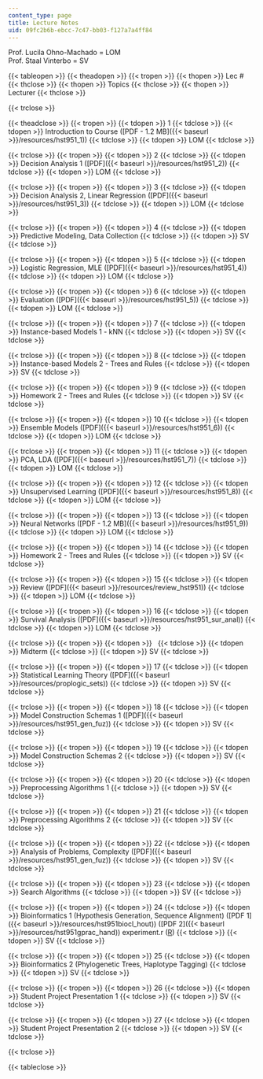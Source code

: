 ```yaml
---
content_type: page
title: Lecture Notes
uid: 09fc2b6b-ebcc-7c47-bb03-f127a7a4ff84
---
```


Prof. Lucila Ohno-Machado = LOM  
Prof. Staal Vinterbo = SV

{{< tableopen >}}
{{< theadopen >}}
{{< tropen >}}
{{< thopen >}}
Lec #
{{< thclose >}}
{{< thopen >}}
Topics
{{< thclose >}}
{{< thopen >}}
Lecturer
{{< thclose >}}

{{< trclose >}}

{{< theadclose >}}
{{< tropen >}}
{{< tdopen >}}
1
{{< tdclose >}}
{{< tdopen >}}
Introduction to Course ([PDF - 1.2 MB]({{< baseurl >}}/resources/hst951_1))
{{< tdclose >}}
{{< tdopen >}}
LOM
{{< tdclose >}}

{{< trclose >}}
{{< tropen >}}
{{< tdopen >}}
2
{{< tdclose >}}
{{< tdopen >}}
Decision Analysis 1 ([PDF]({{< baseurl >}}/resources/hst951_2))
{{< tdclose >}}
{{< tdopen >}}
LOM
{{< tdclose >}}

{{< trclose >}}
{{< tropen >}}
{{< tdopen >}}
3
{{< tdclose >}}
{{< tdopen >}}
Decision Analysis 2, Linear Regression ([PDF]({{< baseurl >}}/resources/hst951_3))
{{< tdclose >}}
{{< tdopen >}}
LOM
{{< tdclose >}}

{{< trclose >}}
{{< tropen >}}
{{< tdopen >}}
4
{{< tdclose >}}
{{< tdopen >}}
Predictive Modeling, Data Collection
{{< tdclose >}}
{{< tdopen >}}
SV
{{< tdclose >}}

{{< trclose >}}
{{< tropen >}}
{{< tdopen >}}
5
{{< tdclose >}}
{{< tdopen >}}
Logistic Regression, MLE ([PDF]({{< baseurl >}}/resources/hst951_4))
{{< tdclose >}}
{{< tdopen >}}
LOM
{{< tdclose >}}

{{< trclose >}}
{{< tropen >}}
{{< tdopen >}}
6
{{< tdclose >}}
{{< tdopen >}}
Evaluation ([PDF]({{< baseurl >}}/resources/hst951_5))
{{< tdclose >}}
{{< tdopen >}}
LOM
{{< tdclose >}}

{{< trclose >}}
{{< tropen >}}
{{< tdopen >}}
7
{{< tdclose >}}
{{< tdopen >}}
Instance-based Models 1 - kNN
{{< tdclose >}}
{{< tdopen >}}
SV
{{< tdclose >}}

{{< trclose >}}
{{< tropen >}}
{{< tdopen >}}
8
{{< tdclose >}}
{{< tdopen >}}
Instance-based Models 2 - Trees and Rules
{{< tdclose >}}
{{< tdopen >}}
SV
{{< tdclose >}}

{{< trclose >}}
{{< tropen >}}
{{< tdopen >}}
9
{{< tdclose >}}
{{< tdopen >}}
Homework 2 - Trees and Rules
{{< tdclose >}}
{{< tdopen >}}
SV
{{< tdclose >}}

{{< trclose >}}
{{< tropen >}}
{{< tdopen >}}
10
{{< tdclose >}}
{{< tdopen >}}
Ensemble Models ([PDF]({{< baseurl >}}/resources/hst951_6))
{{< tdclose >}}
{{< tdopen >}}
LOM
{{< tdclose >}}

{{< trclose >}}
{{< tropen >}}
{{< tdopen >}}
11
{{< tdclose >}}
{{< tdopen >}}
PCA, LDA ([PDF]({{< baseurl >}}/resources/hst951_7))
{{< tdclose >}}
{{< tdopen >}}
LOM
{{< tdclose >}}

{{< trclose >}}
{{< tropen >}}
{{< tdopen >}}
12
{{< tdclose >}}
{{< tdopen >}}
Unsupervised Learning ([PDF]({{< baseurl >}}/resources/hst951_8))
{{< tdclose >}}
{{< tdopen >}}
LOM
{{< tdclose >}}

{{< trclose >}}
{{< tropen >}}
{{< tdopen >}}
13
{{< tdclose >}}
{{< tdopen >}}
Neural Networks ([PDF - 1.2 MB]({{< baseurl >}}/resources/hst951_9))
{{< tdclose >}}
{{< tdopen >}}
LOM
{{< tdclose >}}

{{< trclose >}}
{{< tropen >}}
{{< tdopen >}}
14
{{< tdclose >}}
{{< tdopen >}}
Homework 2 - Trees and Rules
{{< tdclose >}}
{{< tdopen >}}
SV
{{< tdclose >}}

{{< trclose >}}
{{< tropen >}}
{{< tdopen >}}
15
{{< tdclose >}}
{{< tdopen >}}
Review ([PDF]({{< baseurl >}}/resources/review_hst951))
{{< tdclose >}}
{{< tdopen >}}
LOM
{{< tdclose >}}

{{< trclose >}}
{{< tropen >}}
{{< tdopen >}}
16
{{< tdclose >}}
{{< tdopen >}}
Survival Analysis ([PDF]({{< baseurl >}}/resources/hst951_sur_anal))
{{< tdclose >}}
{{< tdopen >}}
LOM
{{< tdclose >}}

{{< trclose >}}
{{< tropen >}}
{{< tdopen >}}
 
{{< tdclose >}}
{{< tdopen >}}
Midterm
{{< tdclose >}}
{{< tdopen >}}
SV
{{< tdclose >}}

{{< trclose >}}
{{< tropen >}}
{{< tdopen >}}
17
{{< tdclose >}}
{{< tdopen >}}
Statistical Learning Theory ([PDF]({{< baseurl >}}/resources/proplogic_sets))
{{< tdclose >}}
{{< tdopen >}}
SV
{{< tdclose >}}

{{< trclose >}}
{{< tropen >}}
{{< tdopen >}}
18
{{< tdclose >}}
{{< tdopen >}}
Model Construction Schemas 1 ([PDF]({{< baseurl >}}/resources/hst951_gen_fuz))
{{< tdclose >}}
{{< tdopen >}}
SV
{{< tdclose >}}

{{< trclose >}}
{{< tropen >}}
{{< tdopen >}}
19
{{< tdclose >}}
{{< tdopen >}}
Model Construction Schemas 2
{{< tdclose >}}
{{< tdopen >}}
SV
{{< tdclose >}}

{{< trclose >}}
{{< tropen >}}
{{< tdopen >}}
20
{{< tdclose >}}
{{< tdopen >}}
Preprocessing Algorithms 1
{{< tdclose >}}
{{< tdopen >}}
SV
{{< tdclose >}}

{{< trclose >}}
{{< tropen >}}
{{< tdopen >}}
21
{{< tdclose >}}
{{< tdopen >}}
Preprocessing Algorithms 2
{{< tdclose >}}
{{< tdopen >}}
SV
{{< tdclose >}}

{{< trclose >}}
{{< tropen >}}
{{< tdopen >}}
22
{{< tdclose >}}
{{< tdopen >}}
Analysis of Problems, Complexity ([PDF]({{< baseurl >}}/resources/hst951_gen_fuz))
{{< tdclose >}}
{{< tdopen >}}
SV
{{< tdclose >}}

{{< trclose >}}
{{< tropen >}}
{{< tdopen >}}
23
{{< tdclose >}}
{{< tdopen >}}
Search Algorithms
{{< tdclose >}}
{{< tdopen >}}
SV
{{< tdclose >}}

{{< trclose >}}
{{< tropen >}}
{{< tdopen >}}
24
{{< tdclose >}}
{{< tdopen >}}
Bioinformatics 1 (Hypothesis Generation, Sequence Alignment) ([PDF 1]({{< baseurl >}}/resources/hst951biocl_hout)) ([PDF 2]({{< baseurl >}}/resources/hst951gprac_hand)) experiment.r ([R](/courses/health-sciences-and-technology/hst-951j-medical-decision-support-fall-2005/lecture-notes/experiment.r))
{{< tdclose >}}
{{< tdopen >}}
SV
{{< tdclose >}}

{{< trclose >}}
{{< tropen >}}
{{< tdopen >}}
25
{{< tdclose >}}
{{< tdopen >}}
Bioinformatics 2 (Phylogenetic Trees, Haplotype Tagging)
{{< tdclose >}}
{{< tdopen >}}
SV
{{< tdclose >}}

{{< trclose >}}
{{< tropen >}}
{{< tdopen >}}
26
{{< tdclose >}}
{{< tdopen >}}
Student Project Presentation 1
{{< tdclose >}}
{{< tdopen >}}
SV
{{< tdclose >}}

{{< trclose >}}
{{< tropen >}}
{{< tdopen >}}
27
{{< tdclose >}}
{{< tdopen >}}
Student Project Presentation 2
{{< tdclose >}}
{{< tdopen >}}
SV
{{< tdclose >}}

{{< trclose >}}

{{< tableclose >}}